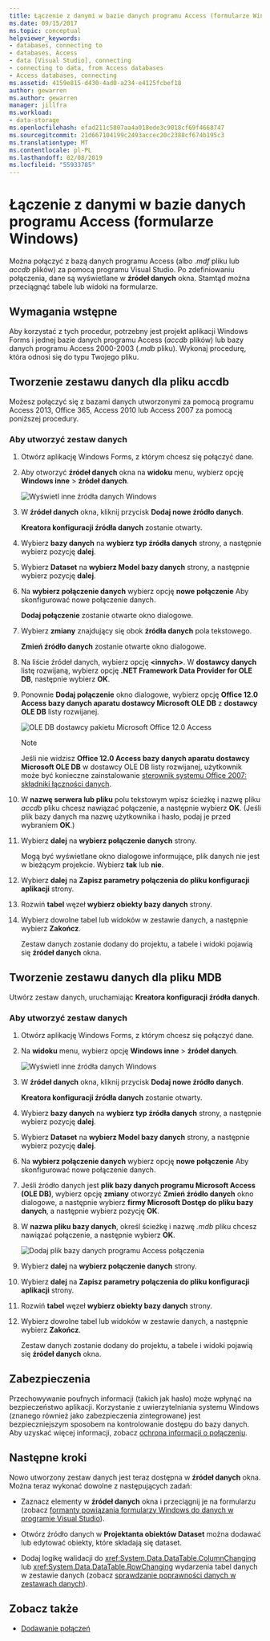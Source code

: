 ```yaml
---
title: Łączenie z danymi w bazie danych programu Access (formularze Windows)
ms.date: 09/15/2017
ms.topic: conceptual
helpviewer_keywords:
- databases, connecting to
- databases, Access
- data [Visual Studio], connecting
- connecting to data, from Access databases
- Access databases, connecting
ms.assetid: 4159e815-d430-4ad0-a234-e4125fcbef18
author: gewarren
ms.author: gewarren
manager: jillfra
ms.workload:
- data-storage
ms.openlocfilehash: efad211c5807aa4a018ede3c9018cf69f4668747
ms.sourcegitcommit: 21d667104199c2493accec20c2388cf674b195c3
ms.translationtype: MT
ms.contentlocale: pl-PL
ms.lasthandoff: 02/08/2019
ms.locfileid: "55933785"
---
```

# <a name="connect-to-data-in-an-access-database-windows-forms"></a>Łączenie z danymi w bazie danych programu Access (formularze Windows)

Można połączyć z bazą danych programu Access (albo *.mdf* pliku lub *accdb* plików) za pomocą programu Visual Studio. Po zdefiniowaniu połączenia, dane są wyświetlane w **źródeł danych** okna. Stamtąd można przeciągnąć tabele lub widoki na formularze.

## <a name="prerequisites"></a>Wymagania wstępne

Aby korzystać z tych procedur, potrzebny jest projekt aplikacji Windows Forms i jednej bazie danych programu Access (*accdb* plików) lub bazy danych programu Access 2000-2003 (*.mdb* pliku). Wykonaj procedurę, która odnosi się do typu Twojego pliku.

## <a name="creating-the-dataset-for-an-accdb-file"></a>Tworzenie zestawu danych dla pliku accdb

Możesz połączyć się z bazami danych utworzonymi za pomocą programu Access 2013, Office 365, Access 2010 lub Access 2007 za pomocą poniższej procedury.

### <a name="to-create-the-dataset"></a>Aby utworzyć zestaw danych

1.  Otwórz aplikację Windows Forms, z którym chcesz się połączyć dane.

2.  Aby otworzyć **źródeł danych** okna na **widoku** menu, wybierz opcję **Windows inne** > **źródeł danych**.

     ![Wyświetl inne źródła danych Windows](../data-tools/media/viewdatasources.png)

3.  W **źródeł danych** okna, kliknij przycisk **Dodaj nowe źródło danych**.

     **Kreatora konfiguracji źródła danych** zostanie otwarty.

4.  Wybierz **bazy danych** na **wybierz typ źródła danych** strony, a następnie wybierz pozycję **dalej**.

5.  Wybierz **Dataset** na **wybierz Model bazy danych** strony, a następnie wybierz pozycję **dalej**.

6.  Na **wybierz połączenie danych** wybierz opcję **nowe połączenie** Aby skonfigurować nowe połączenie danych.

     **Dodaj połączenie** zostanie otwarte okno dialogowe.

7.  Wybierz **zmiany** znajdujący się obok **źródła danych** pola tekstowego.

     **Zmień źródło danych** zostanie otwarte okno dialogowe.

8.  Na liście źródeł danych, wybierz opcję  **\<innych\>**. W **dostawcy danych** listę rozwijaną, wybierz opcję **.NET Framework Data Provider for OLE DB**, następnie wybierz **OK**.

9. Ponownie **Dodaj połączenie** okno dialogowe, wybierz opcję **Office 12.0 Access bazy danych aparatu dostawcy Microsoft OLE DB** z **dostawcy OLE DB** listy rozwijanej.

     ![OLE DB dostawcy pakietu Microsoft Office 12.0 Access](../data-tools/media/dataoledbprovideroffice12access.png)

     > [!NOTE]
     > Jeśli nie widzisz **Office 12.0 Access bazy danych aparatu dostawcy Microsoft OLE DB** w dostawcy OLE DB listy rozwijanej, użytkownik może być konieczne zainstalowanie [sterownik systemu Office 2007: składniki łączności danych](https://www.microsoft.com/download/confirmation.aspx?id=23734).

9. W **nazwę serwera lub pliku** polu tekstowym wpisz ścieżkę i nazwę pliku *accdb* pliku chcesz nawiązać połączenie, a następnie wybierz **OK**. (Jeśli plik bazy danych ma nazwę użytkownika i hasło, podaj je przed wybraniem **OK**.)

10. Wybierz **dalej** na **wybierz połączenie danych** strony.

     Mogą być wyświetlane okno dialogowe informujące, plik danych nie jest w bieżącym projekcie. Wybierz **tak** lub **nie**.

11. Wybierz **dalej** na **Zapisz parametry połączenia do pliku konfiguracji aplikacji** strony.

12. Rozwiń **tabel** węzeł **wybierz obiekty bazy danych** strony.

13. Wybierz dowolne tabel lub widoków w zestawie danych, a następnie wybierz **Zakończ**.

     Zestaw danych zostanie dodany do projektu, a tabele i widoki pojawią się **źródeł danych** okna.

## <a name="create-the-dataset-for-an-mdb-file"></a>Tworzenie zestawu danych dla pliku MDB

Utwórz zestaw danych, uruchamiając **Kreatora konfiguracji źródła danych**.

### <a name="to-create-the-dataset"></a>Aby utworzyć zestaw danych

1.  Otwórz aplikację Windows Forms, z którym chcesz się połączyć dane.

2.  Na **widoku** menu, wybierz opcję **Windows inne** > **źródeł danych**.

     ![Wyświetl inne źródła danych Windows](../data-tools/media/viewdatasources.png)

3.  W **źródeł danych** okna, kliknij przycisk **Dodaj nowe źródło danych**.

     **Kreatora konfiguracji źródła danych** zostanie otwarty.

4.  Wybierz **bazy danych** na **wybierz typ źródła danych** strony, a następnie wybierz pozycję **dalej**.

5.  Wybierz **Dataset** na **wybierz Model bazy danych** strony, a następnie wybierz pozycję **dalej**.

6.  Na **wybierz połączenie danych** wybierz opcję **nowe połączenie** Aby skonfigurować nowe połączenie danych.

7.  Jeśli źródło danych jest **plik bazy danych programu Microsoft Access (OLE DB)**, wybierz opcję **zmiany** otworzyć **Zmień źródło danych** okno dialogowe, a następnie wybierz **firmy Microsoft Dostęp do pliku bazy danych**, a następnie wybierz pozycję **OK**.

8.  W **nazwa pliku bazy danych**, określ ścieżkę i nazwę *.mdb* pliku chcesz nawiązać połączenie, a następnie wybierz **OK**.

     ![Dodaj plik bazy danych programu Access połączenia](../data-tools/media/dataaddconnectionaccessmdb.png)

9. Wybierz **dalej** na **wybierz połączenie danych** strony.

10. Wybierz **dalej** na **Zapisz parametry połączenia do pliku konfiguracji aplikacji** strony.

11. Rozwiń **tabel** węzeł **wybierz obiekty bazy danych** strony.

12. Wybierz dowolne tabel lub widoków w zestawie danych, a następnie wybierz **Zakończ**.

     Zestaw danych zostanie dodany do projektu, a tabele i widoki pojawią się **źródeł danych** okna.

## <a name="security"></a>Zabezpieczenia

Przechowywanie poufnych informacji (takich jak hasło) może wpłynąć na bezpieczeństwo aplikacji. Korzystanie z uwierzytelniania systemu Windows (znanego również jako zabezpieczenia zintegrowane) jest bezpieczniejszym sposobem na kontrolowanie dostępu do bazy danych. Aby uzyskać więcej informacji, zobacz [ochrona informacji o połączeniu](/dotnet/framework/data/adonet/protecting-connection-information).

## <a name="next-steps"></a>Następne kroki

Nowo utworzony zestaw danych jest teraz dostępna w **źródeł danych** okna. Można teraz wykonać dowolne z następujących zadań:

-   Zaznacz elementy w **źródeł danych** okna i przeciągnij je na formularzu (zobacz [formanty powiązania formularzy Windows do danych w programie Visual Studio](../data-tools/bind-windows-forms-controls-to-data-in-visual-studio.md)).

-   Otwórz źródło danych w **Projektanta obiektów Dataset** można dodawać lub edytować obiekty, które składają się dataset.

-   Dodaj logikę walidacji do <xref:System.Data.DataTable.ColumnChanging> lub <xref:System.Data.DataTable.RowChanging> wydarzenia tabel danych w zestawie danych (zobacz [sprawdzanie poprawności danych w zestawach danych](../data-tools/validate-data-in-datasets.md)).

## <a name="see-also"></a>Zobacz także

- [Dodawanie połączeń](../data-tools/add-new-connections.md)